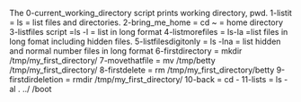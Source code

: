 The 0-current_working_directory script prints working directory, pwd.
1-listit = ls = list files and directories.
2-bring_me_home = cd ~ = home directory
3-listfiles script =ls -l = list in long format
4-listmorefiles = ls-la =list files in long fomat including hidden files.
5-listfilesdigitonly = ls -lna = list hidden and normal number files in long format
6-firstdirectory = mkdir /tmp/my_first_directory/
7-movethatfile = mv /tmp/betty /tmp/my_first_directory/
8-firstdelete = rm /tmp/my_first_directory/betty
9-firstdirdeletion = rmdir /tmp/my_first_directory/
10-back = cd -
11-lists = ls -al . ../ /boot

